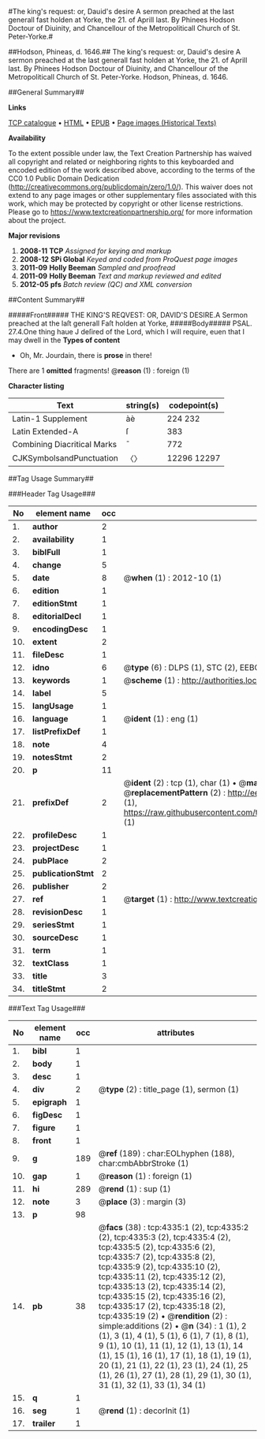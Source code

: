 #The king's request: or, Dauid's desire A sermon preached at the last generall fast holden at Yorke, the 21. of Aprill last. By Phinees Hodson Doctour of Diuinity, and Chancellour of the Metropoliticall Church of St. Peter-Yorke.#

##Hodson, Phineas, d. 1646.##
The king's request: or, Dauid's desire A sermon preached at the last generall fast holden at Yorke, the 21. of Aprill last. By Phinees Hodson Doctour of Diuinity, and Chancellour of the Metropoliticall Church of St. Peter-Yorke.
Hodson, Phineas, d. 1646.

##General Summary##

**Links**

[TCP catalogue](http://www.ota.ox.ac.uk/tcp/)  • 
[HTML](http://tei.it.ox.ac.uk/tcp/Texts-HTML/free/A03/A03425.html)  • 
[EPUB](http://tei.it.ox.ac.uk/tcp/Texts-EPUB/free/A03/A03425.epub) • 
[Page images (Historical Texts)](https://historicaltexts.jisc.ac.uk/eebo-99839876e)

**Availability**

To the extent possible under law, the Text Creation Partnership has waived all copyright and related or neighboring rights to this keyboarded and encoded edition of the work described above, according to the terms of the CC0 1.0 Public Domain Dedication (http://creativecommons.org/publicdomain/zero/1.0/). This waiver does not extend to any page images or other supplementary files associated with this work, which may be protected by copyright or other license restrictions. Please go to https://www.textcreationpartnership.org/ for more information about the project.

**Major revisions**

1. __2008-11__ __TCP__ *Assigned for keying and markup*
1. __2008-12__ __SPi Global__ *Keyed and coded from ProQuest page images*
1. __2011-09__ __Holly Beeman__ *Sampled and proofread*
1. __2011-09__ __Holly Beeman__ *Text and markup reviewed and edited*
1. __2012-05__ __pfs__ *Batch review (QC) and XML conversion*

##Content Summary##

#####Front#####
THE KING'S REQVEST: OR, DAVID'S DESIRE.A Sermon preached at the laſt generall Faſt holden at Yorke, 
#####Body#####
PSAL. 27.4.One thing haue J deſired of the Lord, which I will require, euen that I may dwell in the 
**Types of content**

  * Oh, Mr. Jourdain, there is **prose** in there!

There are 1 **omitted** fragments! 
 @__reason__ (1) : foreign (1)

**Character listing**


|Text|string(s)|codepoint(s)|
|---|---|---|
|Latin-1 Supplement|àè|224 232|
|Latin Extended-A|ſ|383|
|Combining             Diacritical Marks|̄|772|
|CJKSymbolsandPunctuation|〈〉|12296 12297|

##Tag Usage Summary##

###Header Tag Usage###

|No|element name|occ|attributes|
|---|---|---|---|
|1.|__author__|2||
|2.|__availability__|1||
|3.|__biblFull__|1||
|4.|__change__|5||
|5.|__date__|8| @__when__ (1) : 2012-10 (1)|
|6.|__edition__|1||
|7.|__editionStmt__|1||
|8.|__editorialDecl__|1||
|9.|__encodingDesc__|1||
|10.|__extent__|2||
|11.|__fileDesc__|1||
|12.|__idno__|6| @__type__ (6) : DLPS (1), STC (2), EEBO-CITATION (1), PROQUEST (1), VID (1)|
|13.|__keywords__|1| @__scheme__ (1) : http://authorities.loc.gov/ (1)|
|14.|__label__|5||
|15.|__langUsage__|1||
|16.|__language__|1| @__ident__ (1) : eng (1)|
|17.|__listPrefixDef__|1||
|18.|__note__|4||
|19.|__notesStmt__|2||
|20.|__p__|11||
|21.|__prefixDef__|2| @__ident__ (2) : tcp (1), char (1)  •  @__matchPattern__ (2) : ([0-9\-]+):([0-9IVX]+) (1), (.+) (1)  •  @__replacementPattern__ (2) : http://eebo.chadwyck.com/downloadtiff?vid=$1&page=$2 (1), https://raw.githubusercontent.com/textcreationpartnership/Texts/master/tcpchars.xml#$1 (1)|
|22.|__profileDesc__|1||
|23.|__projectDesc__|1||
|24.|__pubPlace__|2||
|25.|__publicationStmt__|2||
|26.|__publisher__|2||
|27.|__ref__|1| @__target__ (1) : http://www.textcreationpartnership.org/docs/. (1)|
|28.|__revisionDesc__|1||
|29.|__seriesStmt__|1||
|30.|__sourceDesc__|1||
|31.|__term__|1||
|32.|__textClass__|1||
|33.|__title__|3||
|34.|__titleStmt__|2||


###Text Tag Usage###

|No|element name|occ|attributes|
|---|---|---|---|
|1.|__bibl__|1||
|2.|__body__|1||
|3.|__desc__|1||
|4.|__div__|2| @__type__ (2) : title_page (1), sermon (1)|
|5.|__epigraph__|1||
|6.|__figDesc__|1||
|7.|__figure__|1||
|8.|__front__|1||
|9.|__g__|189| @__ref__ (189) : char:EOLhyphen (188), char:cmbAbbrStroke (1)|
|10.|__gap__|1| @__reason__ (1) : foreign (1)|
|11.|__hi__|289| @__rend__ (1) : sup (1)|
|12.|__note__|3| @__place__ (3) : margin (3)|
|13.|__p__|98||
|14.|__pb__|38| @__facs__ (38) : tcp:4335:1 (2), tcp:4335:2 (2), tcp:4335:3 (2), tcp:4335:4 (2), tcp:4335:5 (2), tcp:4335:6 (2), tcp:4335:7 (2), tcp:4335:8 (2), tcp:4335:9 (2), tcp:4335:10 (2), tcp:4335:11 (2), tcp:4335:12 (2), tcp:4335:13 (2), tcp:4335:14 (2), tcp:4335:15 (2), tcp:4335:16 (2), tcp:4335:17 (2), tcp:4335:18 (2), tcp:4335:19 (2)  •  @__rendition__ (2) : simple:additions (2)  •  @__n__ (34) : 1 (1), 2 (1), 3 (1), 4 (1), 5 (1), 6 (1), 7 (1), 8 (1), 9 (1), 10 (1), 11 (1), 12 (1), 13 (1), 14 (1), 15 (1), 16 (1), 17 (1), 18 (1), 19 (1), 20 (1), 21 (1), 22 (1), 23 (1), 24 (1), 25 (1), 26 (1), 27 (1), 28 (1), 29 (1), 30 (1), 31 (1), 32 (1), 33 (1), 34 (1)|
|15.|__q__|1||
|16.|__seg__|1| @__rend__ (1) : decorInit (1)|
|17.|__trailer__|1||
